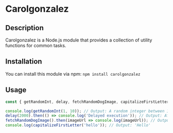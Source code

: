 # Carolgonzalez

## Description

Carolgonzalez is a Node.js module that provides a collection of utility functions for common tasks.

## Installation

You can install this module via npm: `npm install carolgonzalez`

## Usage
```javascript
const { getRandomInt, delay, fetchRandomDogImage, capitalizeFirstLetter } = require('fluentutils');

console.log(getRandomInt(1, 10)); // Output: A random integer between 1 and 10
delay(2000).then(() => console.log('Delayed execution')); // Output: After 2 seconds, 'Delayed execution' will be printed
fetchRandomDogImage().then(imageUrl => console.log(imageUrl)); // Output: URL of a random dog image
console.log(capitalizeFirstLetter('hello')); // Output: 'Hello'
```
